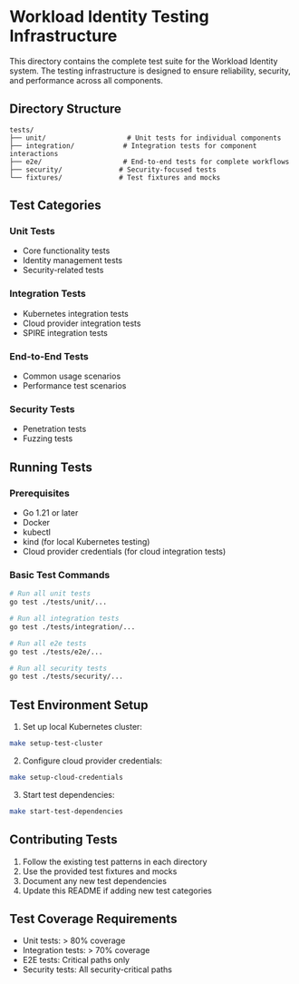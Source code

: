 # Workload Identity Testing Infrastructure

This directory contains the complete test suite for the Workload Identity system. The testing infrastructure is designed to ensure reliability, security, and performance across all components.

## Directory Structure

```
tests/
├── unit/                    # Unit tests for individual components
├── integration/            # Integration tests for component interactions
├── e2e/                    # End-to-end tests for complete workflows
├── security/              # Security-focused tests
└── fixtures/              # Test fixtures and mocks
```

## Test Categories

### Unit Tests
- Core functionality tests
- Identity management tests
- Security-related tests

### Integration Tests
- Kubernetes integration tests
- Cloud provider integration tests
- SPIRE integration tests

### End-to-End Tests
- Common usage scenarios
- Performance test scenarios

### Security Tests
- Penetration tests
- Fuzzing tests

## Running Tests

### Prerequisites
- Go 1.21 or later
- Docker
- kubectl
- kind (for local Kubernetes testing)
- Cloud provider credentials (for cloud integration tests)

### Basic Test Commands

```bash
# Run all unit tests
go test ./tests/unit/...

# Run all integration tests
go test ./tests/integration/...

# Run all e2e tests
go test ./tests/e2e/...

# Run all security tests
go test ./tests/security/...
```

## Test Environment Setup

1. Set up local Kubernetes cluster:
```bash
make setup-test-cluster
```

2. Configure cloud provider credentials:
```bash
make setup-cloud-credentials
```

3. Start test dependencies:
```bash
make start-test-dependencies
```

## Contributing Tests

1. Follow the existing test patterns in each directory
2. Use the provided test fixtures and mocks
3. Document any new test dependencies
4. Update this README if adding new test categories

## Test Coverage Requirements

- Unit tests: > 80% coverage
- Integration tests: > 70% coverage
- E2E tests: Critical paths only
- Security tests: All security-critical paths 